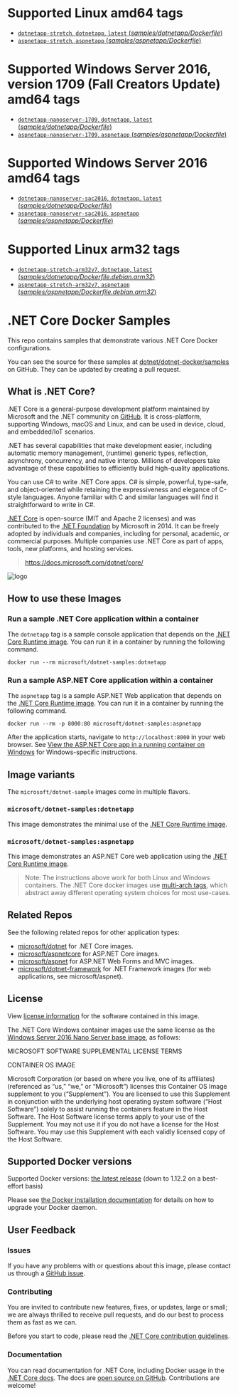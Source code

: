 # Supported Linux amd64 tags

- [`dotnetapp-stretch`, `dotnetapp`, `latest` (*samples/dotnetapp/Dockerfile*)](https://github.com/dotnet/dotnet-docker/blob/master/samples/dotnetapp/Dockerfile)
- [`aspnetapp-stretch`, `aspnetapp` (*samples/aspnetapp/Dockerfile*)](https://github.com/dotnet/dotnet-docker/blob/master/samples/aspnetapp/Dockerfile)

# Supported Windows Server 2016, version 1709 (Fall Creators Update) amd64 tags

- [`dotnetapp-nanoserver-1709`, `dotnetapp`, `latest` (*samples/dotnetapp/Dockerfile*)](https://github.com/dotnet/dotnet-docker/blob/master/samples/dotnetapp/Dockerfile)
- [`aspnetapp-nanoserver-1709`, `aspnetapp` (*samples/aspnetapp/Dockerfile*)](https://github.com/dotnet/dotnet-docker/blob/master/samples/aspnetapp/Dockerfile)

# Supported Windows Server 2016 amd64 tags

- [`dotnetapp-nanoserver-sac2016`, `dotnetapp`, `latest` (*samples/dotnetapp/Dockerfile*)](https://github.com/dotnet/dotnet-docker/blob/master/samples/dotnetapp/Dockerfile)
- [`aspnetapp-nanoserver-sac2016`, `aspnetapp` (*samples/aspnetapp/Dockerfile*)](https://github.com/dotnet/dotnet-docker/blob/master/samples/aspnetapp/Dockerfile)

# Supported Linux arm32 tags

- [`dotnetapp-stretch-arm32v7`, `dotnetapp`, `latest` (*samples/dotnetapp/Dockerfile.debian.arm32*)](https://github.com/dotnet/dotnet-docker/blob/master/samples/dotnetapp/Dockerfile.debian.arm32)
- [`aspnetapp-stretch-arm32v7`, `aspnetapp` (*samples/aspnetapp/Dockerfile.debian.arm32*)](https://github.com/dotnet/dotnet-docker/blob/master/samples/aspnetapp/Dockerfile.debian.arm32)

# .NET Core Docker Samples

This repo contains samples that demonstrate various .NET Core Docker configurations.

You can see the source for these samples at [dotnet/dotnet-docker/samples](https://github.com/dotnet/dotnet-docker/tree/master/samples/README.md) on GitHub. They can be updated by creating a pull request.

## What is .NET Core?

.NET Core is a general-purpose development platform maintained by Microsoft and the .NET community on [GitHub](https://github.com/dotnet/core). It is cross-platform, supporting Windows, macOS and Linux, and can be used in device, cloud, and embedded/IoT scenarios.

.NET has several capabilities that make development easier, including automatic memory management, (runtime) generic types, reflection, asynchrony, concurrency, and native interop. Millions of developers take advantage of these capabilities to efficiently build high-quality applications.

You can use C# to write .NET Core apps. C# is simple, powerful, type-safe, and object-oriented while retaining the expressiveness and elegance of C-style languages. Anyone familiar with C and similar languages will find it straightforward to write in C#.

[.NET Core](https://github.com/dotnet/core) is open-source (MIT and Apache 2 licenses) and was contributed to the [.NET Foundation](http://dotnetfoundation.org) by Microsoft in 2014. It can be freely adopted by individuals and companies, including for personal, academic, or commercial purposes. Multiple companies use .NET Core as part of apps, tools, new platforms, and hosting services.

> https://docs.microsoft.com/dotnet/core/

![logo](https://avatars0.githubusercontent.com/u/9141961?v=3&amp;s=100)

## How to use these Images

### Run a sample .NET Core application within a container

The `dotnetapp` tag is a sample console application that depends on the [.NET Core Runtime image](https://hub.docker.com/r/microsoft/dotnet). You can run it in a container by running the following command.

```console
docker run --rm microsoft/dotnet-samples:dotnetapp
```

### Run a sample ASP.NET Core application within a container

The `aspnetapp` tag is a sample ASP.NET Web application that depends on the [.NET Core Runtime image](https://hub.docker.com/r/microsoft/dotnet). You can run it in a container by running the following command.

```console
docker run --rm -p 8000:80 microsoft/dotnet-samples:aspnetapp
```

After the application starts, navigate to `http://localhost:8000` in your web browser. See [View the ASP.NET Core app in a running container on Windows](https://github.com/dotnet/dotnet-docker/blob/master/samples/aspnetapp/README.md#view-the-aspnet-core-app-in-a-running-container-on-windows) for Windows-specific instructions.

## Image variants

The `microsoft/dotnet-sample` images come in multiple flavors.

### `microsoft/dotnet-samples:dotnetapp`

This image demonstrates the minimal use of the [.NET Core Runtime image](https://hub.docker.com/r/microsoft/dotnet).

### `microsoft/dotnet-samples:aspnetapp`

This image demonstrates an ASP.NET Core web application using the [.NET Core Runtime image](https://hub.docker.com/r/microsoft/dotnet).

> Note: The instructions above work for both Linux and Windows containers. The .NET Core docker images use [multi-arch tags](https://github.com/dotnet/announcements/issues/14), which abstract away different operating system choices for most use-cases.

## Related Repos

See the following related repos for other application types:

- [microsoft/dotnet](https://hub.docker.com/r/microsoft/dotnet/) for .NET Core images.
- [microsoft/aspnetcore](https://hub.docker.com/r/microsoft/aspnetcore/) for ASP.NET Core images.
- [microsoft/aspnet](https://hub.docker.com/r/microsoft/aspnet/) for ASP.NET Web Forms and MVC images.
- [microsoft/dotnet-framework](https://hub.docker.com/r/microsoft/dotnet-framework/) for .NET Framework images (for web applications, see microsoft/aspnet).

## License

View [license information](https://www.microsoft.com/net/dotnet_library_license.htm) for the software contained in this image.

The .NET Core Windows container images use the same license as the [Windows Server 2016 Nano Server base image](https://hub.docker.com/r/microsoft/nanoserver/), as follows:

MICROSOFT SOFTWARE SUPPLEMENTAL LICENSE TERMS

CONTAINER OS IMAGE

Microsoft Corporation (or based on where you live, one of its affiliates) (referenced as “us,” “we,” or “Microsoft”) licenses this Container OS Image supplement to you (“Supplement”). You are licensed to use this Supplement in conjunction with the underlying host operating system software (“Host Software”) solely to assist running the containers feature in the Host Software. The Host Software license terms apply to your use of the Supplement. You may not use it if you do not have a license for the Host Software. You may use this Supplement with each validly licensed copy of the Host Software.

## Supported Docker versions

Supported Docker versions: [the latest release](https://github.com/docker/docker/releases/latest) (down to 1.12.2 on a best-effort basis)

Please see [the Docker installation documentation](https://docs.docker.com/installation/) for details on how to upgrade your Docker daemon.

## User Feedback

### Issues

If you have any problems with or questions about this image, please contact us through a [GitHub issue](https://github.com/dotnet/dotnet-docker/issues).

### Contributing

You are invited to contribute new features, fixes, or updates, large or small; we are always thrilled to receive pull requests, and do our best to process them as fast as we can.

Before you start to code, please read the [.NET Core contribution guidelines](https://github.com/dotnet/coreclr/blob/master/CONTRIBUTING.md).

### Documentation

You can read documentation for .NET Core, including Docker usage in the [.NET Core docs](https://docs.microsoft.com/dotnet/articles/core/). The docs are [open source on GitHub](https://github.com/dotnet/core-docs). Contributions are welcome!
